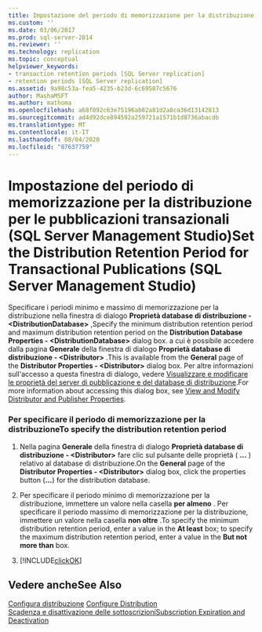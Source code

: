 ```yaml
---
title: Impostazione del periodo di memorizzazione per la distribuzione per le pubblicazioni transazionali (SQL Server Management Studio) | Microsoft Docs
ms.custom: ''
ms.date: 03/06/2017
ms.prod: sql-server-2014
ms.reviewer: ''
ms.technology: replication
ms.topic: conceptual
helpviewer_keywords:
- transaction retention periods [SQL Server replication]
- retention periods [SQL Server replication]
ms.assetid: 9a98c53a-fea5-4235-b23d-6c69587c5676
author: MashaMSFT
ms.author: mathoma
ms.openlocfilehash: a68f092c63e75196ab82a81d2a8ca36d13142813
ms.sourcegitcommit: ad4d92dce894592a259721a1571b1d8736abacdb
ms.translationtype: MT
ms.contentlocale: it-IT
ms.lasthandoff: 08/04/2020
ms.locfileid: "87637759"
---
```

# <a name="set-the-distribution-retention-period-for-transactional-publications-sql-server-management-studio"></a><span data-ttu-id="04c1b-102">Impostazione del periodo di memorizzazione per la distribuzione per le pubblicazioni transazionali (SQL Server Management Studio)</span><span class="sxs-lookup"><span data-stu-id="04c1b-102">Set the Distribution Retention Period for Transactional Publications (SQL Server Management Studio)</span></span>
  <span data-ttu-id="04c1b-103">Specificare i periodi minimo e massimo di memorizzazione per la distribuzione nella finestra di dialogo **Proprietà database di distribuzione -\<DistributionDatabase>** ,</span><span class="sxs-lookup"><span data-stu-id="04c1b-103">Specify the minimum distribution retention period and maximum distribution retention period on the **Distribution Database Properties - \<DistributionDatabase>** dialog box.</span></span> <span data-ttu-id="04c1b-104">a cui è possibile accedere dalla pagina **Generale** della finestra di dialogo **Proprietà database di distribuzione - \<Distributor>** .</span><span class="sxs-lookup"><span data-stu-id="04c1b-104">This is available from the **General** page of the **Distributor Properties - \<Distributor>** dialog box.</span></span> <span data-ttu-id="04c1b-105">Per altre informazioni sull'accesso a questa finestra di dialogo, vedere [Visualizzare e modificare le proprietà del server di pubblicazione e del database di distribuzione](view-and-modify-distributor-and-publisher-properties.md).</span><span class="sxs-lookup"><span data-stu-id="04c1b-105">For more information about accessing this dialog box, see [View and Modify Distributor and Publisher Properties](view-and-modify-distributor-and-publisher-properties.md).</span></span>  
  
### <a name="to-specify-the-distribution-retention-period"></a><span data-ttu-id="04c1b-106">Per specificare il periodo di memorizzazione per la distribuzione</span><span class="sxs-lookup"><span data-stu-id="04c1b-106">To specify the distribution retention period</span></span>  
  
1.  <span data-ttu-id="04c1b-107">Nella pagina **Generale** della finestra di dialogo **Proprietà database di distribuzione - \<Distributor>** fare clic sul pulsante delle proprietà ( **...** ) relativo al database di distribuzione.</span><span class="sxs-lookup"><span data-stu-id="04c1b-107">On the **General** page of the **Distributor Properties - \<Distributor>** dialog box, click the properties button (**...**) for the distribution database.</span></span>  
  
2.  <span data-ttu-id="04c1b-108">Per specificare il periodo minimo di memorizzazione per la distribuzione, immettere un valore nella casella **per almeno** . Per specificare il periodo massimo di memorizzazione per la distribuzione, immettere un valore nella casella **non oltre** .</span><span class="sxs-lookup"><span data-stu-id="04c1b-108">To specify the minimum distribution retention period, enter a value in the **At least** box; to specify the maximum distribution retention period, enter a value in the **But not more than** box.</span></span>  
  
3.  [!INCLUDE[clickOK](../../includes/clickok-md.md)]  
  
## <a name="see-also"></a><span data-ttu-id="04c1b-109">Vedere anche</span><span class="sxs-lookup"><span data-stu-id="04c1b-109">See Also</span></span>  
 <span data-ttu-id="04c1b-110">[Configura distribuzione](configure-distribution.md) </span><span class="sxs-lookup"><span data-stu-id="04c1b-110">[Configure Distribution](configure-distribution.md) </span></span>  
 [<span data-ttu-id="04c1b-111">Scadenza e disattivazione delle sottoscrizioni</span><span class="sxs-lookup"><span data-stu-id="04c1b-111">Subscription Expiration and Deactivation</span></span>](subscription-expiration-and-deactivation.md)  
  
  
